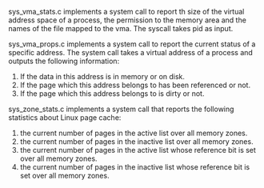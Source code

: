 sys_vma_stats.c implements a system call to report th size of the virtual address space of a process, the permission to the memory area and the names of the file mapped to the vma. The syscall takes pid as input.

sys_vma_props.c implements a system call to report the current status of a specific address. The system call takes a virtual address of a process and outputs the following information:

1. If the data in this address is in memory or on disk.
2. If the page which this address belongs to has been referenced or not.
3. If the page which this address belongs to is dirty or not.

sys_zone_stats.c implements a system call that reports the following statistics about Linux page cache:

1. the current number of pages in the active list over all memory zones.
2. the current number of pages in the inactive list over all memory zones.
3. the current number of pages in the active list whose reference bit is set over all memory zones.
4. the current number of pages in the inactive list whose reference bit is set over all memory zones.
